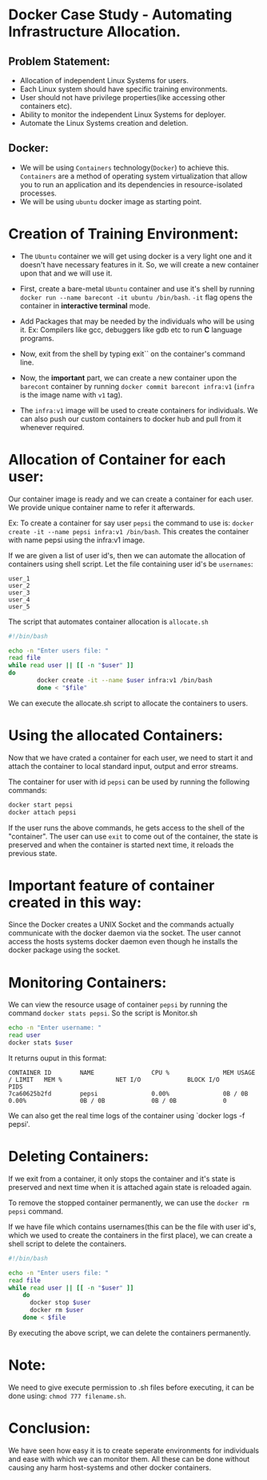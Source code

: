 # Docker Case Study - Automating Infrastructure Allocation.

## Problem Statement:

- Allocation of independent Linux Systems for users.
- Each Linux system should have specific training environments.
- User should not have privilege properties(like accessing other containers etc).
- Ability to monitor the independent Linux Systems for deployer.
- Automate the Linux Systems creation and deletion.

## Docker:
- We will be using ``Containers`` technology(``Docker``) to achieve this. ``Containers`` are a method of operating system virtualization that allow you to run an application and its dependencies in resource-isolated processes. 
- We will be using ``ubuntu`` docker image as starting point.

# Creation of Training Environment:
- The ``Ubuntu`` container we will get using docker is a very light one and it doesn't have necessary features in it. So, we will create a new container upon that and we will use it.

- First, create a bare-metal ``Ubuntu`` container and use it's shell by running `docker run --name barecont -it ubuntu /bin/bash`. ``-it`` flag opens the container in **interactive terminal** mode.
- Add Packages that may be needed by the individuals who will be using it. Ex: Compilers like gcc, debuggers like gdb etc to run **C** language programs.
- Now, exit from the shell by typing exit`` on the container's command line.
- Now, the **important** part, we can create a new container upon the ``barecont`` container by running `docker commit barecont infra:v1` (``infra`` is the image name with ``v1`` tag).
- The ``infra:v1`` image will be used to create containers for individuals. We can also push our custom containers to docker hub and pull from it whenever required.

# Allocation of Container for each user:
Our container image is ready and we can create a container for each user. We provide unique container name to refer it afterwards.

Ex: To create a container for say user ``pepsi`` the command to use is:
`docker create -it --name pepsi infra:v1 /bin/bash`. This creates the container with name pepsi using the infra:v1 image.

If we are given a list of user id's, then we can automate the allocation of containers using shell script. Let the file containing user id's be `usernames`:
```
user_1
user_2
user_3
user_4
user_5
```

The script that automates container allocation is `allocate.sh`
```bash
#!/bin/bash

echo -n "Enter users file: "
read file
while read user || [[ -n "$user" ]]
do 
        docker create -it --name $user infra:v1 /bin/bash
        done < "$file"
```
We can execute the allocate.sh script to allocate the containers to users.

# Using the allocated Containers:
Now that we have crated a container for each user, we need to start it and attach the container to local standard input, output and error streams.

The container for user with id `pepsi` can be used by running the following commands:
```bash
docker start pepsi
docker attach pepsi
```
If the user runs the above commands, he gets access to the shell of the "container". The user can use `exit` to come out of the container, the state is preserved and when the container is started next time, it reloads the previous state.

# Important feature of container created in this way:
Since the Docker creates a UNIX Socket and the commands actually communicate with the docker daemon via the socket. The user cannot access the hosts systems docker daemon even though he installs the docker package using the socket.

# Monitoring Containers:
We can view the resource usage of container `pepsi` by running the command `docker stats pepsi`.
So the script is Monitor.sh
```bash
echo -n "Enter username: "
read user
docker stats $user
```

It returns ouput in this format:
```
CONTAINER ID        NAME                CPU %               MEM USAGE / LIMIT   MEM %               NET I/O             BLOCK I/O           PIDS
7ca60625b2fd        pepsi               0.00%               0B / 0B             0.00%               0B / 0B             0B / 0B             0
```

We can also get the real time logs of the container using `docker logs -f pepsi'. 

# Deleting Containers:
If we exit from a container, it only stops the container and it's state is preserved and next time when it is attached again state is reloaded again.

To remove the stopped container permanently, we can use the `docker rm pepsi` command.

If we have file which contains usernames(this can be the file with user id's, which we used to create the containers in the first place), we can create a shell script to delete the containers.

```bash
#!/bin/bash

echo -n "Enter users file: "
read file
while read user || [[ -n "$user" ]]
    do
      docker stop $user
      docker rm $user
    done < $file
```

By executing the above script, we can delete the containers permanently.
# Note:
We need to give execute permission to .sh files before executing, it can be done using:
```chmod 777 filename.sh```.
# Conclusion:

We have seen how easy it is to create seperate environments for individuals and ease with which we can monitor them. All these can be done without causing any harm host-systems and other docker containers. 